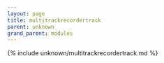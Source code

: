 ```yaml
---
layout: page
title: multitrackrecordertrack
parent: unknown
grand_parent: modules
---
```


{% include unknown/multitrackrecordertrack.md %}
